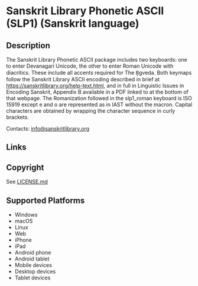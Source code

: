 Sanskrit Library Phonetic ASCII (SLP1) (Sanskrit language)
==============

Description
-----------
The Sanskrit Library Phonetic ASCII package includes two keyboards: one to enter Devanagari Unicode, the other to enter Roman Unicode with diacritics.  These include all accents required for The R̥gveda.  Both keymaps follow the Sanskrit Library ASCII encoding described in brief at https://sanskritlibrary.org/help-text.html, and in full in Linguistic Issues in Encoding Sanskrit, Appendix B available in a PDF linked to at the bottom of that webpage.  The Romanization followed in the slp1_roman keyboard is ISO 15919 except e and o are represented as in IAST without the macron.  Capital characters are obtained by wrapping the character sequence in curly brackets.

Contacts: info@sanskritlibrary.org

Links
-----

Copyright
---------
See [LICENSE.md](LICENSE.md)

Supported Platforms
-------------------
 * Windows
 * macOS
 * Linux
 * Web
 * iPhone
 * iPad
 * Android phone
 * Android tablet
 * Mobile devices
 * Desktop devices
 * Tablet devices

